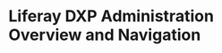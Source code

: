 # Liferay DXP Administration Overview and Navigation

<!-- Now that we've looked at how Liferay DXP can solve numerous business problems, let's dive into the product itself. 

## Menus and Administration {#menuadmin}

On the Liferay DXP platform, there are three primary menus that contain all the features discussed in the previous section:
1. The **Control Menu** 
2. The **Product Menu** 
3. The **Personal Menu**

## Control Menu {#control}

The **Control Menu** is the menu at the top of each page. This menu will change what it displays based on context. For example, from a Site, administrators are given access to the following:
* The Product Menu to the left
* Page configuration to the right
* The Add menu that contains page widgets to the right
* The Simulation menu for testing responsive design to the right

<figure>
	<img src="../images/site-control-menu.png" style="max-height: 100%" />
	<figcaption style="font-size: x-small">Fig.1 The Control menu</figcaption>
</figure>

However, when navigating to one of the content applications, such as Web Content, the Control Menu will change to include the following:
* The Product Menu to the left
* The name of the context in the middle
* A tool tip including a description of the context 
* The Options menu to the right that contains configuration

<figure>
	<img src="../images/content-control-menu.png" style="max-height: 100%" />
	<figcaption style="font-size: x-small">Fig.2 The Control menu in context</figcaption>
</figure>

<div class="key-point">
Key Point: <br />
The <b>Control Menu</b>: 
<ul>
	<li>Appears for all logged-in users by default, but access is restricted based on Role</li>
	<li>Contains administrative tools to the left with <i>Page configuration</i>, the <i>Add menu</i>, and the <i>Simulation menu</i> to the right, when in the Site context</li>
	<li>Displays resource information and an Options menu when in the resource context</li>
</ul>
</div>

## Product Menu {#product}

The **Product Menu**, seen as simply _the Menu_ in the product, is accessed on the left side of the Control Menu. This is the menu that contains the majority of the Application Suite features. Inside the Product Menu, there are two _Panels_ that distinguish the features:
1. The _Control Panel_
2. The _Site Administration Panel_

<div class="key-point">
Key Point: <br />
The <b>Product Menu</b> is the primary hub for configuring the following:
	<ul>
		<li> Platform-wide configuration settings</li>
		<li> Configuring Sites and creating content</li>
	</ul>
</div>

<br />

<figure>
	<img src="../images/product-menu.png" style="max-height: 100%" />
	<figcaption style="font-size: x-small">Fig.3 The Product menu</figcaption>
</figure>

<br />

## Product Menu Panels {#panels}

The **Control Panel** is the top panel in _the Menu_. This panel contains the majority of the applications the are included in the _Liferay Foundation_ suite as well as some from the _Liferay Forms and Workflow_ suite. These applications are included in the following sections:
1. **Users**: Includes User management applications that allow admins to organize, control access, monitor, and provide password policies for Users on the platform
* **Sites**: Includes Site Applications that allow admins to create new Sites and Site Templates
* **Apps**: Includes access to the Liferay marketplace store and purchased menu, as well as the App and license manager, allowing admins to control which applications they need active on the platform
* **Configuration**: Includes a number of instance and system configuration applications
* **Workflow**: Includes the workflow process builder as well as the platform-level workflow configuration 
* **Change Lists**: Includes applications needed to control which lists of changes from multiple Sites to publish with staging

<br />

<figure>
	<img src="../images/control-panel.png" style="max-height: 100%" />
	<figcaption style="font-size: x-small">Fig.4 The Product menu panels</figcaption>
</figure>

<br />

The **Site Administration Panel** is where creating and managing Sites happens. This section contains the majority of the applications included in the _Liferay Web Experience_ and _Liferay Collaboration_ suites as well as configurations for the specific Site you're on. This panel includes the following sections:
1. **Site Builder**: This where pages, navigation, page fragments, and widget presentation is configured for the Site.
* **Content & Data**: All of the different content types can be created and configured in this section.
* **Categorization**: Categorization and tag metadata is created here to apply to the different assets in the Site.
* **Recycle Bin**: Just like your operating system, assets can be "deleted," which will move them to the Recycle Bin temporarily before permanent deletion.
* **People**: This is where User access to the Site can be controlled, and Personas, or "Segments," can be created to further refine who will see what content.
* **Configuration**: Site configuration and Workflow configuration for the Site can be done here.
* **Publishing**: Staging, Change Lists, and Importing content can be done here.

<br />

<figure>
	<img src="../images/site-admin-panel.png" style="max-height: 100%" />
	<figcaption style="font-size: x-small">Fig.5 The Site Administration panel</figcaption>
</figure>

<br /><br />

## The Personal Menu {#personalmenu}

The **Personal Menu** can be found at the top right of each page and allows Users to manage their account settings or sign out of the platform. Users will have access to this menu, even if they do not have the permissions to access the other two menus. The Personal Menu includes:
1. Access to the following:
	* My Sites
	* User Profile
	* User Dashboard
2. Resources and processes related to the User
	* Notifications, Shared Content, workflow tasks, etc.
3. Basic Account settings
	* Name, email, screen name, Organizations, etc
4. The Sign out link

<figure>
	<img src="../images/user-panel.png" style="max-height: 100%" />
	<figcaption style="font-size: x-small">Fig.6 The Personal Menu</figcaption>
</figure>

## Help Center and Documentation {#help}

For more information on many of the resources that were highlighted in this module or on development and system administration in Liferay, you can visit the Liferay Help Center at https://help.liferay.com. The Liferay Help Center is home to the official documentation, user guides, tutorials, and Learning Paths for developing in Liferay, with community-contributed resources like the Liferaypedia. You can also check out the Liferay Community site at https://community.liferay.com or our traditional documentation at https://dev.liferay.com. 

<figure>
	<img src="../images/help-liferay.png" style="max-height: 50%" />
	<figcaption style="font-size: x-small">Fig. 7 Visiting the Liferay Help Center</figcaption>
</figure>

<div class="summary"><h3>Knowledge Check</h3>
<ul>
	<li>The three primary menus on the Liferay DXP platform are:</li>
	<ul>
		<li>__________________________</li>
		<li>__________________________</li>
		<li>__________________________</li>
	</ul>
	<li> The product menu includes the following panels:</li>
	<ul>
		<li>__________________________</li>
		<li>__________________________</li>
	</ul>
</ul>
</div>   -->
